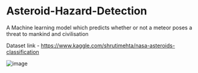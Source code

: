 # Asteroid-Hazard-Detection

A Machine learning model which predicts whether or not a meteor poses a threat to mankind and civilisation 

Dataset link - https://www.kaggle.com/shrutimehta/nasa-asteroids-classification


![image](https://user-images.githubusercontent.com/75988493/148945757-70c951e2-4e38-46c5-ba1e-690589e50624.png)

